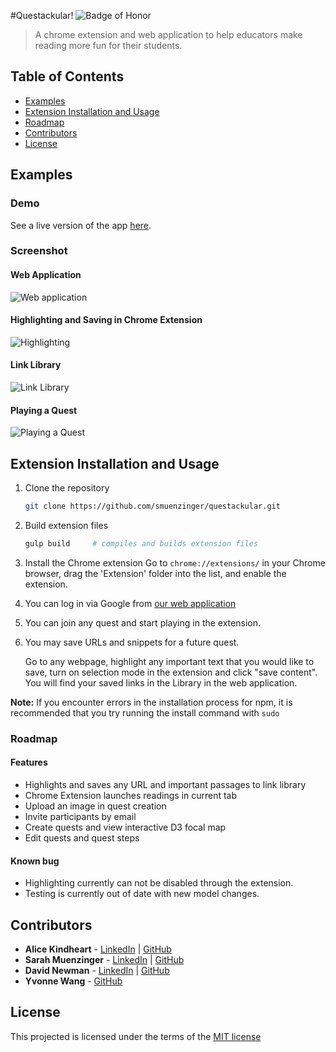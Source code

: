 #Questackular!
![Badge of Honor](https://img.shields.io/badge/Built%20at-Fullstack-green.svg?style=flat-square)
> A chrome extension and web application to help educators make reading more fun for their students.

## Table of Contents

- [Examples](#examples)
- [Extension Installation and Usage](#extension-installation-and-usage)
- [Roadmap](#roadmap)
- [Contributors](#contributors)
- [License](#license)

## Examples
### Demo

See a live version of the app [here](https://questackular.herokuapp.com).

### Screenshot

#### Web Application
![Web application](http://i.imgur.com/rGtbTRm.png)
#### Highlighting and Saving in Chrome Extension
![Highlighting](http://i.imgur.com/UEsAcGO.png)
#### Link Library
![Link Library](http://i.imgur.com/rqCvSXp.png)
#### Playing a Quest
![Playing a Quest](http://i.imgur.com/7MmiWHW.png)

## Extension Installation and Usage

1. Clone the repository

	```bash
	git clone https://github.com/smuenzinger/questackular.git
	```
2.	Build extension files

	```bash
	gulp build	   # compiles and builds extension files
	```
3.	Install the Chrome extension
	Go to `chrome://extensions/` in your Chrome browser, drag the 'Extension' folder into the list, and enable the extension.

4.	You can log in via Google from [our web application](https://questackular.herokuapp.com)

5.	You can join any quest and start playing in the extension.

6.	You may save URLs and snippets for a future quest. 

	Go to any webpage, highlight any important text that you would like to save, turn on selection mode in the extension and click "save content". You will find your saved links in the Library in the web application.


__Note:__ If you encounter errors in the installation process for npm, it is recommended that you try running the install command with `sudo`


### Roadmap

#### Features

-	Highlights and saves any URL and important passages to link library
-	Chrome Extension launches readings in current tab 
-	Upload an image in quest creation
-	Invite participants by email
-	Create quests and view interactive D3 focal map
-	Edit quests and quest steps

#### Known bug

- Highlighting currently can not be disabled through the extension.
- Testing is currently out of date with new model changes.

## Contributors
* __Alice Kindheart__ - [LinkedIn](https://www.linkedin.com/in/alicekindheart) | [GitHub](https://github.com/AliceKindheart)
* __Sarah Muenzinger__ - [LinkedIn](https://www.linkedin.com/in/sarahmuenzinger) | [GitHub](https://github.com/smuenzinger)
* __David Newman__ - [LinkedIn](https://www.linkedin.com/in/newms34) | [GitHub](https://github.com/Newms34)
* __Yvonne Wang__ - [GitHub](https://github.com/sautille)

## License

This projected is licensed under the terms of the [MIT license](http://opensource.org/licenses/MIT)


